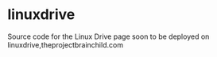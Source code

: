 # linuxdrive
Source code for the Linux Drive page soon to be deployed on linuxdrive,theprojectbrainchild.com
